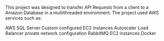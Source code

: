 This project was designed to transfer API Requests from a client to a Amazon Database in a multithreaded environment. The project used AWS services such as:

AWS SQL Server
Custom configured EC2 instances 
Autoscaler
Load Balancer 
private network configuration
RabbitMQ EC2 instances 
Docker 
